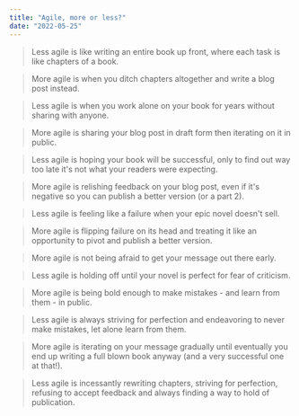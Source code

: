 ```yaml
---
title: "Agile, more or less?"
date: "2022-05-25"
---
```


> Less agile is like writing an entire book up front, where each task is like chapters of a book.

> More agile is when you ditch chapters altogether and write a blog post instead.

> Less agile is when you work alone on your book for years without sharing with anyone.

> More agile is sharing your blog post in draft form then iterating on it in public.

> Less agile is hoping your book will be successful, only to find out way too late it's not what your readers were expecting.

> More agile is relishing feedback on your blog post, even if it's negative so you can publish a better version (or a part 2).

> Less agile is feeling like a failure when your epic novel doesn't sell.

> More agile is flipping failure on its head and treating it like an opportunity to pivot and publish a better version.

> More agile is not being afraid to get your message out there early.

> Less agile is holding off until your novel is perfect for fear of criticism.

> More agile is being bold enough to make mistakes - and learn from them - in public.

> Less agile is always striving for perfection and endeavoring to never make mistakes, let alone learn from them.

> More agile is iterating on your message gradually until eventually you end up writing a full blown book anyway (and a very successful one at that!).

> Less agile is incessantly rewriting chapters, striving for perfection, refusing to accept feedback and always finding a way to hold of publication.
